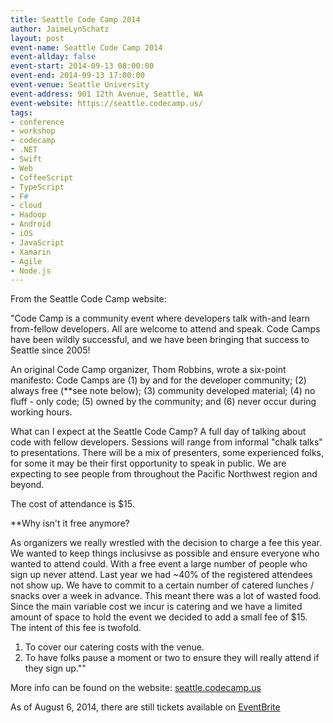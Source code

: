 ```yaml
---
title: Seattle Code Camp 2014
author: JaimeLynSchatz
layout: post
event-name: Seattle Code Camp 2014
event-allday: false
event-start: 2014-09-13 08:00:00
event-end: 2014-09-13 17:00:00
event-venue: Seattle University
event-address: 901 12th Avenue, Seattle, WA
event-website: https://seattle.codecamp.us/
tags:
- conference
- workshop
- codecamp
- .NET
- Swift
- Web
- CoffeeScript
- TypeScript
- F#
- cloud
- Hadoop
- Android
- iOS
- JavaScript
- Xamarin
- Agile
- Node.js
---
```


From the Seattle Code Camp website:

"Code Camp is a community event where developers talk with-and learn from-fellow developers. All are welcome to attend and speak. Code Camps have been wildly successful, and we have been bringing that success to Seattle since 2005!

An original Code Camp organizer, Thom Robbins, wrote a six-point manifesto: Code Camps are (1) by and for the developer community; (2) always free (**see note below); (3) community developed material; (4) no fluff - only code; (5) owned by the community; and (6) never occur during working hours.

What can I expect at the Seattle Code Camp?
A full day of talking about code with fellow developers. Sessions will range from informal "chalk talks" to presentations. There will be a mix of presenters, some experienced folks, for some it may be their first opportunity to speak in public. We are expecting to see people from throughout the Pacific Northwest region and beyond.

The cost of attendance is $15.

**Why isn't it free anymore?

As organizers we really wrestled with the decision to charge a fee this year. We wanted to keep things inclusivse as possible and ensure everyone who wanted to attend could. With a free event a large number of people who sign up never attend. Last year we had ~40% of the registered attendees not show up. We have to commit to a certain number of catered lunches / snacks over a week in advance. This meant there was a lot of wasted food. Since the main variable cost we incur is catering and we have a limited amount of space to hold the event we decided to add a small fee of $15. The intent of this fee is twofold.

1. To cover our catering costs with the venue.
2. To have folks pause a moment or two to ensure they will really attend if they sign up.""

More info can be found on the website: [seattle.codecamp.us](https://seattle.codecamp.us/)

As of August 6, 2014, there are still tickets available on [EventBrite](http://www.eventbrite.com/e/seattle-code-camp-2014-tickets-12130479591)

